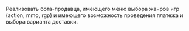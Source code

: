 Реализовать бота-продавца, имеющего меню выбора жанров игр (action, mmo, rgp) и имеющего возможность проведения платежа и выбора варианта доставки.
